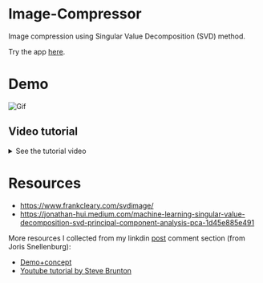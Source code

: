 # Image-Compressor
Image compression using Singular Value Decomposition (SVD) method.

Try the app [here](https://svd-image-compression.streamlitapp.com/).

# Demo 
![Gif](Resources/streamlit-app-2022-10-29-14-10-80.gif)

## Video tutorial
<details>
  <summary>See the tutorial video</summary>

[![Dimensionality reduction in Machine Learning using Singular Value Decomposition(SVD)](https://github.com/avrabyt/Image-Compressor/blob/main/Resources/Machine%20Learning%20Techniques.png)](https://youtu.be/J2jBTFovWH8)

</details>

# Resources
- https://www.frankcleary.com/svdimage/
- https://jonathan-hui.medium.com/machine-learning-singular-value-decomposition-svd-principal-component-analysis-pca-1d45e885e491

More resources I collected from my linkdin [post](https://www.linkedin.com/feed/update/urn:li:ugcPost:6992121144770236416?commentUrn=urn%3Ali%3Acomment%3A%28ugcPost%3A6992121144770236416%2C6993137971709288448%29&dashCommentUrn=urn%3Ali%3Afsd_comment%3A%286993137971709288448%2Curn%3Ali%3AugcPost%3A6992121144770236416%29) comment section (from Joris Snellenburg): 
- [Demo+concept](http://timbaumann.info/svd-image-compression-demo/)
- [Youtube tutorial by 
Steve Brunton](https://www.youtube.com/watch?v=H7qMMudo3e8)
